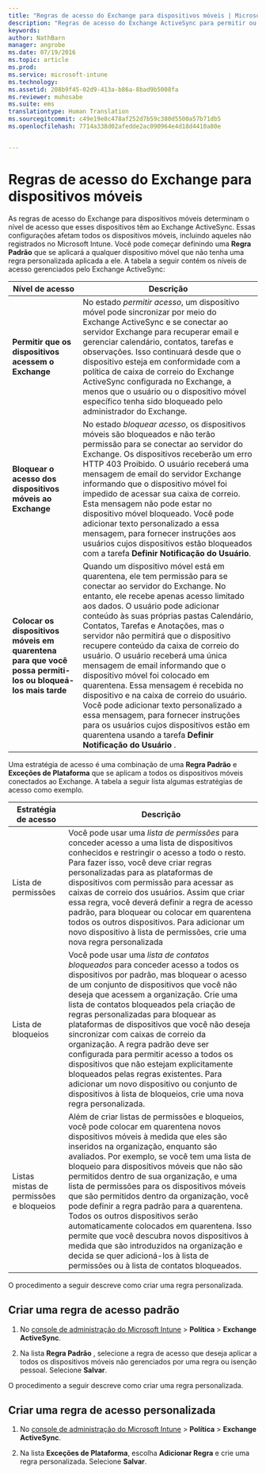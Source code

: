 ```yaml
---
title: "Regras de acesso do Exchange para dispositivos móveis | Microsoft Intune"
description: "Regras de acesso do Exchange ActiveSync para permitir ou bloquear conexões de dispositivo com o EAS"
keywords: 
author: NathBarn
manager: angrobe
ms.date: 07/19/2016
ms.topic: article
ms.prod: 
ms.service: microsoft-intune
ms.technology: 
ms.assetid: 208b9f45-02d9-413a-b86a-8bad9b5008fa
ms.reviewer: muhosabe
ms.suite: ems
translationtype: Human Translation
ms.sourcegitcommit: c49e19e8c478af252d7b59c380d5500a57b71db5
ms.openlocfilehash: 7714a338d02afedde2ac090964e4d18d4410a80e


---
```


# Regras de acesso do Exchange para dispositivos móveis
As regras de acesso do Exchange para dispositivos móveis determinam o nível de acesso que esses dispositivos têm ao Exchange ActiveSync. Essas configurações afetam todos os dispositivos móveis, incluindo aqueles não registrados no Microsoft Intune. Você pode começar definindo uma **Regra Padrão** que se aplicará a qualquer dispositivo móvel que não tenha uma regra personalizada aplicada a ele. A tabela a seguir contém os níveis de acesso gerenciados pelo Exchange ActiveSync:

|Nível de acesso|Descrição|
|----------------|---------------|
|**Permitir que os dispositivos acessem o Exchange**|No estado *permitir acesso*, um dispositivo móvel pode sincronizar por meio do Exchange ActiveSync e se conectar ao servidor Exchange para recuperar email e gerenciar calendário, contatos, tarefas e observações. Isso continuará desde que o dispositivo esteja em conformidade com a política de caixa de correio do Exchange ActiveSync configurada no Exchange, a menos que o usuário ou o dispositivo móvel específico tenha sido bloqueado pelo administrador do Exchange.|
|**Bloquear o acesso dos dispositivos móveis ao Exchange**|No estado *bloquear acesso*, os dispositivos móveis são bloqueados e não terão permissão para se conectar ao servidor do Exchange. Os dispositivos receberão um erro HTTP 403 Proibido. O usuário receberá uma mensagem de email do servidor Exchange informando que o dispositivo móvel foi impedido de acessar sua caixa de correio. Esta mensagem não pode estar no dispositivo móvel bloqueado. Você pode adicionar texto personalizado a essa mensagem, para fornecer instruções aos usuários cujos dispositivos estão bloqueados com a tarefa **Definir Notificação do Usuário**.|
|**Colocar os dispositivos móveis em quarentena para que você possa permiti-los ou bloqueá-los mais tarde**|Quando um dispositivo móvel está em quarentena, ele tem permissão para se conectar ao servidor do Exchange. No entanto, ele recebe apenas acesso limitado aos dados. O usuário pode adicionar conteúdo às suas próprias pastas Calendário, Contatos, Tarefas e Anotações, mas o servidor não permitirá que o dispositivo recupere conteúdo da caixa de correio do usuário. O usuário receberá uma única mensagem de email informando que o dispositivo móvel foi colocado em quarentena. Essa mensagem é recebida no dispositivo e na caixa de correio do usuário. Você pode adicionar texto personalizado a essa mensagem, para fornecer instruções para os usuários cujos dispositivos estão em quarentena usando a tarefa **Definir Notificação do Usuário** .|

Uma estratégia de acesso é uma combinação de uma **Regra Padrão** e **Exceções de Plataforma** que se aplicam a todos os dispositivos móveis conectados ao Exchange. A tabela a seguir lista algumas estratégias de acesso como exemplo.

|Estratégia de acesso|Descrição|
|-------------------|---------------|
|Lista de permissões|Você pode usar uma *lista de permissões* para conceder acesso a uma lista de dispositivos conhecidos e restringir o acesso a todo o resto. Para fazer isso, você deve criar regras personalizadas para as plataformas de dispositivos com permissão para acessar as caixas de correio dos usuários. Assim que criar essa regra, você deverá definir a regra de acesso padrão, para bloquear ou colocar em quarentena todos os outros dispositivos. Para adicionar um novo dispositivo à lista de permissões, crie uma nova regra personalizada|
|Lista de bloqueios|Você pode usar uma *lista de contatos bloqueados* para conceder acesso a todos os dispositivos por padrão, mas bloquear o acesso de um conjunto de dispositivos que você não deseja que acessem a organização. Crie uma lista de contatos bloqueados pela criação de regras personalizadas para bloquear as plataformas de dispositivos que você não deseja sincronizar com caixas de correio da organização. A regra padrão deve ser configurada para permitir acesso a todos os dispositivos que não estejam explicitamente bloqueados pelas regras existentes. Para adicionar um novo dispositivo ou conjunto de dispositivos à lista de bloqueios, crie uma nova regra personalizada.|
|Listas mistas de permissões e bloqueios|Além de criar listas de permissões e bloqueios, você pode colocar em quarentena novos dispositivos móveis à medida que eles são inseridos na organização, enquanto são avaliados. Por exemplo, se você tem uma lista de bloqueio para dispositivos móveis que não são permitidos dentro de sua organização, e uma lista de permissões para os dispositivos móveis que são permitidos dentro da organização, você pode definir a regra padrão para a quarentena. Todos os outros dispositivos serão automaticamente colocados em quarentena. Isso permite que você descubra novos dispositivos à medida que são introduzidos na organização e decida se quer adicioná-los à lista de permissões ou à lista de contatos bloqueados.|
O procedimento a seguir descreve como criar uma regra personalizada.

## Criar uma regra de acesso padrão

1.  No [console de administração do Microsoft Intune](http://manage.microsoft.com) &gt; **Política** &gt; **Exchange ActiveSync**.

2.  Na lista **Regra Padrão** , selecione a regra de acesso que deseja aplicar a todos os dispositivos móveis não gerenciados por uma regra ou isenção pessoal. Selecione **Salvar**.

O procedimento a seguir descreve como criar uma regra personalizada.

## Criar uma regra de acesso personalizada

1. No [console de administração do Microsoft Intune](http://manage.microsoft.com) &gt; **Política** &gt; **Exchange ActiveSync**.

2.  Na lista **Exceções de Plataforma**, escolha **Adicionar Regra** e crie uma regra personalizada. Selecione **Salvar**.



<!--HONumber=Aug16_HO1-->


